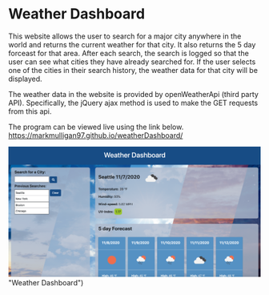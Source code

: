 # Weather Dashboard 

This website allows the user to search for a major city anywhere in the world and returns the current weather for that city.  It also returns the 5 day forceast for that area.  After each search, the search is logged so that the user can see what cities they have already searched for.  If the user selects one of the cities in their search history, the weather data for that city will be displayed.  

The weather data in the website is provided by openWeatherApi (third party API).  Specifically, the jQuery ajax method is used to make the GET requests from this api.  

The program can be viewed live using the link below.  
https://markmulligan97.github.io/weatherDashboard/

![screenshot of the weather dashboard](./Assets/images/weatherDashboardScreenshot.png) "Weather Dashboard")

